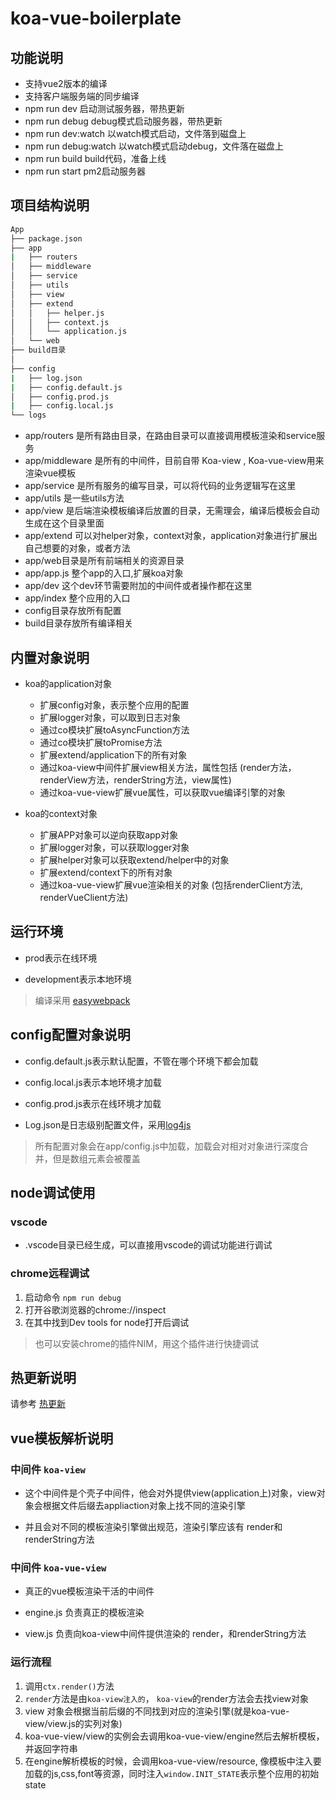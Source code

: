 # koa-vue-boilerplate

## 功能说明

- 支持vue2版本的编译
- 支持客户端服务端的同步编译
- npm run dev 启动测试服务器，带热更新
- npm run debug debug模式启动服务器，带热更新
- npm run dev:watch 以watch模式启动，文件落到磁盘上
- npm run debug:watch 以watch模式启动debug，文件落在磁盘上
- npm run build build代码，准备上线
- npm run start pm2启动服务器

## 项目结构说明
``` bash
App
├── package.json
├── app
|   ├── routers
│   ├── middleware
│   ├── service
│   ├── utils
│   ├── view
│   ├── extend
│   │   ├── helper.js 
│   │   ├── context.js
│   │   └── application.js
│   └── web
├── build目录
│ 
├── config
|   ├── log.json
|   ├── config.default.js
│   ├── config.prod.js
|   ├── config.local.js 
└── logs
```

* app/routers 是所有路由目录，在路由目录可以直接调用模板渲染和service服务
* app/middleware 是所有的中间件，目前自带 Koa-view , Koa-vue-view用来渲染vue模板
* app/service 是所有服务的编写目录，可以将代码的业务逻辑写在这里
* app/utils 是一些utils方法
* app/view 是后端渲染模板编译后放置的目录，无需理会，编译后模板会自动生成在这个目录里面
* app/extend 可以对helper对象，context对象，application对象进行扩展出自己想要的对象，或者方法
* app/web目录是所有前端相关的资源目录
* app/app.js 整个app的入口,扩展koa对象
* app/dev 这个dev环节需要附加的中间件或者操作都在这里
* app/index 整个应用的入口
* config目录存放所有配置
* build目录存放所有编译相关

## 内置对象说明

* koa的application对象
  * 扩展config对象，表示整个应用的配置
  * 扩展logger对象，可以取到日志对象
  * 通过co模块扩展toAsyncFunction方法
  * 通过co模块扩展toPromise方法
  * 扩展extend/application下的所有对象
  * 通过koa-view中间件扩展view相关方法，属性包括 (render方法，renderView方法，renderString方法，view属性)
  * 通过koa-vue-view扩展vue属性，可以获取vue编译引擎的对象

* koa的context对象
  * 扩展APP对象可以逆向获取app对象
  * 扩展logger对象，可以获取logger对象
  * 扩展helper对象可以获取extend/helper中的对象
  * 扩展extend/context下的所有对象
  * 通过koa-vue-view扩展vue渲染相关的对象 (包括renderClient方法, renderVueClient方法)

## 运行环境

- prod表示在线环境

- development表示本地环境

> 编译采用 [easywebpack](https://www.yuque.com/easy-team/easywebpack)

## config配置对象说明

- config.default.js表示默认配置，不管在哪个环境下都会加载

- config.local.js表示本地环境才加载

- config.prod.js表示在线环境才加载
- Log.json是日志级别配置文件，采用[log4js](https://github.com/log4js-node/log4js-node)

>  所有配置对象会在app/config.js中加载，加载会对相对对象进行深度合并，但是数组元素会被覆盖

## node调试使用

### vscode
- .vscode目录已经生成，可以直接用vscode的调试功能进行调试

### chrome远程调试

1. 启动命令 `npm run debug`
2. 打开谷歌浏览器的chrome://inspect
3. 在其中找到Dev tools for node打开后调试

> 也可以安装chrome的插件NIM，用这个插件进行快捷调试

## 热更新说明

请参考 [热更新](https://zhuanlan.zhihu.com/p/30623057)

## vue模板解析说明

### 中间件 `koa-view`

- 这个中间件是个壳子中间件，他会对外提供view(application上)对象，view对象会根据文件后缀去appliaction对象上找不同的渲染引擎

- 并且会对不同的模板渲染引擎做出规范，渲染引擎应该有 render和renderString方法

### 中间件 `koa-vue-view`

- 真正的vue模板渲染干活的中间件

- engine.js 负责真正的模板渲染

- view.js 负责向koa-view中间件提供渲染的 render，和renderString方法

### 运行流程

1. 调用`ctx.render()`方法
2. `render`方法是由`koa-view注入的`， `koa-view`的render方法会去找view对象
3. view 对象会根据当前后缀的不同找到对应的渲染引擎(就是koa-vue-view/view.js的实列对象)
4. koa-vue-view/view的实例会去调用koa-vue-view/engine然后去解析模板，并返回字符串
5. 在engine解析模板的时候，会调用koa-vue-view/resource, 像模板中注入要加载的js,css,font等资源，同时注入`window.INIT_STATE`表示整个应用的初始state
